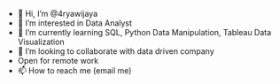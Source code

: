 - 👋 Hi, I’m @4ryawijaya
- 👀 I’m interested in Data Analyst
- 🌱 I’m currently learning SQL, Python Data Manipulation, Tableau Data Visualization
- 💞️ I’m looking to collaborate with data driven company
-  Open for remote work
- 📫 How to reach me (email me)

<!---
4ryawijaya/4ryawijaya is a ✨ special ✨ repository because its `README.md` (this file) appears on your GitHub profile.
You can click the Preview link to take a look at your changes.
--->
